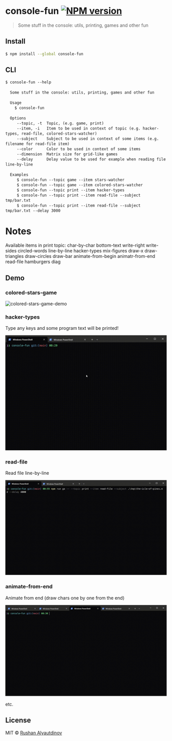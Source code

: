 # console-fun [![NPM version][npm-image]][npm-url]

> Some stuff in the console: utils, printing, games and other fun

## Install

```bash
$ npm install --global console-fun
```

## CLI

```
$ console-fun --help

  Some stuff in the console: utils, printing, games and other fun

  Usage
    $ console-fun

  Options
     --topic, -t  Topic, (e.g. game, print)
     --item, -i   Item to be used in context of topic (e.g. hacker-types, read-file, colored-stars-watcher)
     --subject    Subject to be used in context of some items (e.g. filename for read-file item)
     --color      Color to be used in context of some items
     --dimension  Matrix size for grid-like games
     --delay      Delay value to be used for example when reading file line-by-line

  Examples
     $ console-fun --topic game --item stars-watcher
     $ console-fun --topic game --item colored-stars-watcher
     $ console-fun --topic print --item hacker-types
     $ console-fun --topic print --item read-file --subject tmp/bar.txt
     $ console-fun --topic print --item read-file --subject tmp/bar.txt --delay 3000
```

# Notes

Available items in print topic:
char-by-char
bottom-text
write-right
write-sides
circled-words
line-by-line
hacker-types
mix-figures
draw-x
draw-triangles
draw-circles
draw-bar
animate-from-begin
animatr-from-end
read-file
hamburgers
diag

## Demo

### colored-stars-game

![colored-stars-game-demo](media/colored-stars-game-demo.gif)

### hacker-types

Type any keys and some program text will be printed!

![hacker-types-demo](media/hacker-types-demo.gif)

### read-file

Read file line-by-line

![read-file-demo](media/read-file-demo.gif)

### animate-from-end

Animate from end (draw chars one by one from the end)

![animate-from-end](media/animate-from-end-demo.gif)

etc.

## License

MIT © [Rushan Alyautdinov](https://github.com/akgondber)

[npm-image]: https://img.shields.io/npm/v/console-fun.svg?style=flat
[npm-url]: https://npmjs.org/package/console-fun
